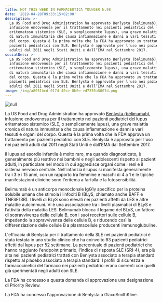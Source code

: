 ```yaml
---
title: HOT THIS WEEK IN FARMACEUTICA YOUNGER N.98
date: '2019-04-28T09:33:15+02:00'
description: >-
  La US Food and Drug Administration ha approvato Benlysta (belimumab),
  infusione endovenosa per il trattamento nei pazienti pediatrici del lupus
  eritematoso sistemico (SLE, o semplicemente lupus), una grave malattia cronica
  di natura immunitaria che causa infiammazione e danni a vari tessuti e organi
  del corpo. Questa è la prima volta che la FDA ha approvato un trattamento per
  pazienti pediatrici con SLE. Benlysta è approvato per l'uso nei pazienti
  adulti dal 2011 negli Stati Uniti e dall’EMA nel Settembre 2017.
socialDesc: >-
  La US Food and Drug Administration ha approvato Benlysta (belimumab),
  infusione endovenosa per il trattamento nei pazienti pediatrici del lupus
  eritematoso sistemico (SLE, o semplicemente lupus), una grave malattia cronica
  di natura immunitaria che causa infiammazione e danni a vari tessuti e organi
  del corpo. Questa è la prima volta che la FDA ha approvato un trattamento per
  pazienti pediatrici con SLE. Benlysta è approvato per l'uso nei pazienti
  adulti dal 2011 negli Stati Uniti e dall’EMA nel Settembre 2017.
image: /img/a8031bcd-017d-40ce-8b0e-ed7350a8007d.png
---
```

![null](/img/a8031bcd-017d-40ce-8b0e-ed7350a8007d.png)

La US Food and Drug Administration ha approvato [Benlysta (belimumab)](https://www.fda.gov/news-events/press-announcements/fda-approves-first-treatment-pediatric-patients-lupus), infusione endovenosa per il trattamento nei pazienti pediatrici del lupus eritematoso sistemico (SLE, o semplicemente lupus), una grave malattia cronica di natura immunitaria che causa infiammazione e danni a vari tessuti e organi del corpo. Questa è la prima volta che la FDA approva un trattamento per pazienti pediatrici con SLE. Benlysta è approvato per l'uso nei pazienti adulti dal 2011 negli Stati Uniti e dall’EMA dal Settembre 2017.

il lupus ad esordio infantile è molto raro, ma quando diagnosticato, è generalmente più reattivo nei bambini e negli adolescenti rispetto ai pazienti adulti, in particolare nel modo in cui aggredisce organi come i reni e il sistema nervoso centrale. Nell'infanzia il lupus si manifesta generalmente tra i 3 e i 15 anni, con un rapporto tra femmine e maschi di 4 a 1 e le tipiche manifestazioni cliniche sono l'eritema a farfalla e la fotosensibilità.

Belimumab è un anticorpo monoclonale IgG1γ specifico per la proteina solubile umana che stimola i linfociti B (BLyS, chiamato anche BAFF e TNFSF13B). I livelli di BLyS sono elevati nei pazienti affetti da LES e altre malattie autoimmuni. Vi è una associazione tra i livelli plasmatici di BLyS e l’attività della malattia LES. Belimumab blocca il legame del BLyS, un fattore di sopravvivenza della cellula B, con i suoi recettori sulle cellule B, impedendo la sopravvivenza delle cellule B, e riducendo così la differenziazione delle cellule B a plasmacellule producenti immunoglubuline.

L'efficacia di Benlysta per il trattamento della SLE nei pazienti pediatrici è stata testata in uno studio clinico che ha coinvolto 93 pazienti pediatrici affetti dal lupus per 52 settimane. La percentuale di pazienti pediatrici che hanno raggiunto l'endpoint primario, l'indice di risposta SLE (SRI-4), era più alta nei pazienti pediatrici trattati con Benlysta associato a terapia standard rispetto al placebo associato a terapia standard. I profili di sicurezza e farmacocinetici del farmaco nei pazienti pediatrici erano coerenti con quelli già sperimentati negli adulti con SLE.

La FDA ha concesso a questa domanda di approvazione una designazione di Priority Review. 

La FDA ha concesso l'approvazione di Benlysta a GlaxoSmithKline.
